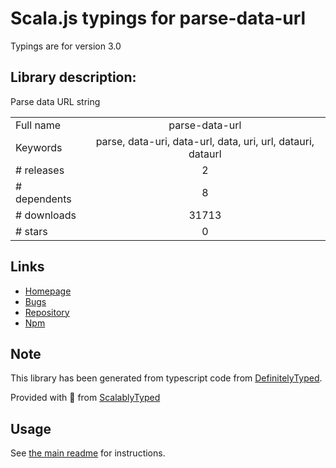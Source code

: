 
# Scala.js typings for parse-data-url

Typings are for version 3.0

## Library description:
Parse data URL string

|                    |                 |
| ------------------ | :-------------: |
| Full name          | parse-data-url |
| Keywords           | parse, data-uri, data-url, data, uri, url, datauri, dataurl |
| # releases         | 2 |
| # dependents       | 8 |
| # downloads        | 31713 |
| # stars            | 0 |

## Links
- [Homepage](https://github.com/killmenot/parse-data-url)
- [Bugs](https://github.com/killmenot/parse-data-url/issues)
- [Repository](https://github.com/killmenot/parse-data-url)
- [Npm](https://www.npmjs.com/package/parse-data-url)
    


## Note
This library has been generated from typescript code from [DefinitelyTyped](https://definitelytyped.org).

Provided with :purple_heart: from [ScalablyTyped](https://github.com/oyvindberg/ScalablyTyped)

## Usage
See [the main readme](../../readme.md) for instructions.


